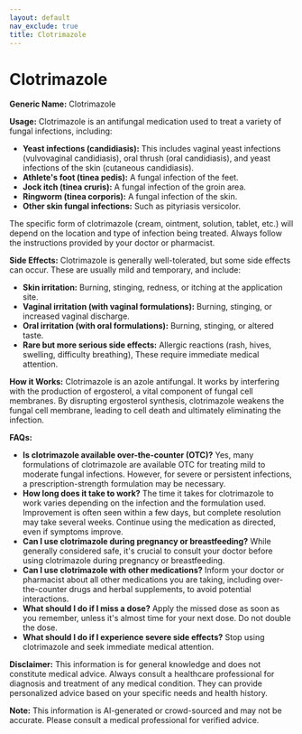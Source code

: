 ```yaml
---
layout: default
nav_exclude: true
title: Clotrimazole
---
```


# Clotrimazole

**Generic Name:** Clotrimazole

**Usage:** Clotrimazole is an antifungal medication used to treat a variety of fungal infections, including:

* **Yeast infections (candidiasis):** This includes vaginal yeast infections (vulvovaginal candidiasis), oral thrush (oral candidiasis), and yeast infections of the skin (cutaneous candidiasis).
* **Athlete's foot (tinea pedis):** A fungal infection of the feet.
* **Jock itch (tinea cruris):** A fungal infection of the groin area.
* **Ringworm (tinea corporis):** A fungal infection of the skin.
* **Other skin fungal infections:**  Such as pityriasis versicolor.

The specific form of clotrimazole (cream, ointment, solution, tablet, etc.) will depend on the location and type of infection being treated.  Always follow the instructions provided by your doctor or pharmacist.


**Side Effects:** Clotrimazole is generally well-tolerated, but some side effects can occur. These are usually mild and temporary, and include:

* **Skin irritation:** Burning, stinging, redness, or itching at the application site.
* **Vaginal irritation (with vaginal formulations):** Burning, stinging, or increased vaginal discharge.
* **Oral irritation (with oral formulations):** Burning, stinging, or altered taste.
* **Rare but more serious side effects:**  Allergic reactions (rash, hives, swelling, difficulty breathing),  These require immediate medical attention.


**How it Works:** Clotrimazole is an azole antifungal. It works by interfering with the production of ergosterol, a vital component of fungal cell membranes. By disrupting ergosterol synthesis, clotrimazole weakens the fungal cell membrane, leading to cell death and ultimately eliminating the infection.


**FAQs:**

* **Is clotrimazole available over-the-counter (OTC)?** Yes, many formulations of clotrimazole are available OTC for treating mild to moderate fungal infections. However, for severe or persistent infections, a prescription-strength formulation may be necessary.
* **How long does it take to work?**  The time it takes for clotrimazole to work varies depending on the infection and the formulation used.  Improvement is often seen within a few days, but complete resolution may take several weeks.  Continue using the medication as directed, even if symptoms improve.
* **Can I use clotrimazole during pregnancy or breastfeeding?**  While generally considered safe, it's crucial to consult your doctor before using clotrimazole during pregnancy or breastfeeding.
* **Can I use clotrimazole with other medications?**  Inform your doctor or pharmacist about all other medications you are taking, including over-the-counter drugs and herbal supplements, to avoid potential interactions.
* **What should I do if I miss a dose?**  Apply the missed dose as soon as you remember, unless it's almost time for your next dose. Do not double the dose.
* **What should I do if I experience severe side effects?** Stop using clotrimazole and seek immediate medical attention.


**Disclaimer:** This information is for general knowledge and does not constitute medical advice.  Always consult a healthcare professional for diagnosis and treatment of any medical condition.  They can provide personalized advice based on your specific needs and health history.


**Note:** This information is AI-generated or crowd-sourced and may not be accurate. Please consult a medical professional for verified advice.
